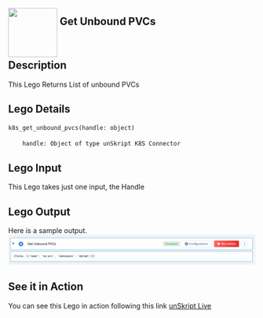 [<img align="left" src="https://unskript.com/assets/favicon.png" width="100" height="100" style="padding-right: 5px">](https://unskript.com/assets/favicon.png) 
<h2>Get Unbound PVCs </h2>

<br>

## Description
This Lego Returns List of unbound PVCs


## Lego Details

    k8s_get_unbound_pvcs(handle: object)

        handle: Object of type unSkript K8S Connector

## Lego Input
This Lego takes just one input, the Handle

## Lego Output
Here is a sample output.
<img src="./1.png">

## See it in Action

You can see this Lego in action following this link [unSkript Live](https://us.app.unskript.io)